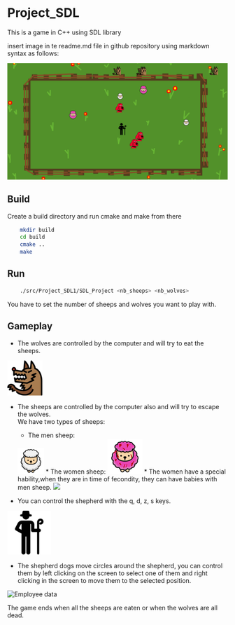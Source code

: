 # Project_SDL
This is a game in C++ using SDL library

insert image in te readme.md file in github repository using markdown syntax as follows: 
    

<img src="/asset/background.png" alt="Employee data" title="Employee Data title">




## Build
Create a build directory and run cmake and make from there
```bash
    mkdir build
    cd build
    cmake ..
    make
```
## Run
```bash
    ./src/Project_SDL1/SDL_Project <nb_sheeps> <nb_wolves>  
```  
You have to set the number of sheeps and wolves you want to play with.  

## Gameplay
* The wolves are controlled by the computer and will try to eat the sheeps. 
<img src="/src/media/wolf1.bmp" >

* The sheeps are controlled by the computer also and will try to escape the wolves.  
We have two types of sheeps:  
    * The men sheep:  
    <img src="/src/media/sheep1.bmp" >  
    * The women sheep:  
    <img src="/src/media/sheep_femme_amoureuse.bmp" >  
    * The women have a special hability,when they are in time of fecondity, they can have babies with men sheep.
    <img src="/src/media/sheep_women_pregnant.png" >  

* You can control the shepherd with the q, d, z, s keys.  
<img src="/src/media/Berger.bmp" >  
    

* The shepherd dogs move circles around the shepherd, you can control them by left clicking on the screen to select one of them and right clicking in the screen to move them to the selected position.  
<img src="/src/media/dog.png" alt="Employee data" title="Employee Data title">  
    
  
The game ends when all the sheeps are eaten or when the wolves are all dead.
